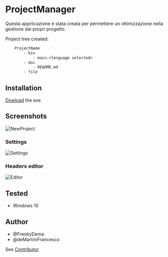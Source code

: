 # ProjectManager

Questa apprlicazione é stata creata per permettere un ottimizzazione nella gestione dei propri progetto.

Project tree created:

```txt
    ProjectName
        - bin
            - main.<lenguage selected>
        - doc
            - README.md
        - file
```

## Installation

[Dowload](https://github.com/FrenkyDema/ProjectManager/releases/download/v1.0.2-alpha/ProjectManager.exe) the exe

## Screenshots

![NewProject](https://user-images.githubusercontent.com/67586090/192074385-b7027a14-310e-4c34-a0b2-4ec19e548c29.png)

### Settings

![Settings](https://user-images.githubusercontent.com/67586090/192074386-49a16659-165f-4e55-a3b7-afbe61cf20bc.png)

### Headers editor

![Editor](https://user-images.githubusercontent.com/67586090/192074383-e5e67b05-38ec-4704-8873-e3cfa959492c.png)

## Tested

- Windows 10

## Author

- @FrenkyDema
- @deMartiniFrancesco

See [Contributor](https://github.com/FrenkyDema/ProjectManager/graphs/contributors)
